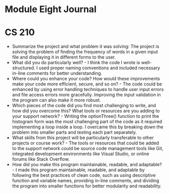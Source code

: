 # Module Eight Journal 
# CS 210

- Summarize the project and what problem it was solving: The project is solving the problem of finding the frequency of words in a given input file and displaying it in different forms to the user.
- What did you do particularly well? - I think the code I wrote is well-structured. I used proper naming comventions and included necessary in-line comments for better understanding. 
- Where could you enhance your code? How would these improvements make your code more efficient, secure, and so on? - The code could be enhanced by using error handling techniques to handle user input errors and file access errors more gracefully. Improving the input validation in the program can also make it more robust.
- Which pieces of the code did you find most challenging to write, and how did you overcome this? What tools or resources are you adding to your support network? - Writing the optionThree() function to print the histogram form was the most challenging part of the code as it required implementing a loop inside a loop. I overcame this by breaking down the problem into smaller parts and testing each part separately.
- What skills from this project will be particularly transferable to other projects or course work? - The tools or resources that could be added to the support network could be source code management tools like Git, integrated development environments like Visual Studio, or online forums like Stack Overflow.
- How did you make this program maintainable, readable, and adaptable? - I made this program maintainable, readable, and adaptable by following the best practices of clean code, such as using descriptive function and variable names, providing in-line comments, and dividing the program into smaller functions for better modularity and readability. 
